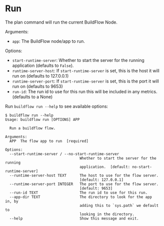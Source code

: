 # Run

The plan command will run the current BuildFlow Node.

Arguments:
- `app`: The BuildFlow node/app to run.

Options:
- `start-runtime-server`: Whether to start the server for the running application (defaults to `False`).
- `runtime-server-host`: If `start-runtime-server` is set, this is the host it will run on (defaults to 127.0.0.1)
- `runtime-server-port`: If `start-runtime-server` is set, this is the port it will run on (defaults to 9653)
- `run-id`: The run id to use for this run this will be included in any metrics. (defaults to a None)

Run `buildflow run --help` to see available options:

```
$ buildflow run --help
Usage: buildflow run [OPTIONS] APP

  Run a buildflow flow.

Arguments:
  APP  The flow app to run  [required]

Options:
  --start-runtime-server / --no-start-runtime-server
                                  Whether to start the server for the running
                                  application.  [default: no-start-runtime-server]
  --runtime-server-host TEXT      The host to use for the flow server.
                                  [default: 127.0.0.1]
  --runtime-server-port INTEGER   The port to use for the flow server.
                                  [default: 9653]
  --run-id TEXT                   The run id to use for this run.
  --app-dir TEXT                  The directory to look for the app in, by
                                  adding this to `sys.path` we default to
                                  looking in the directory.
  --help                          Show this message and exit.
```